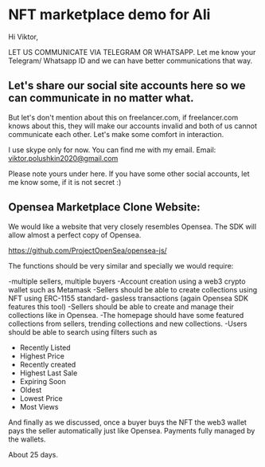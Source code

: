 # NFT marketplace demo for Ali

Hi Viktor,

LET US COMMUNICATE VIA TELEGRAM OR WHATSAPP. Let me know your Telegram/ Whatsapp ID and we can have better communications that way.


## Let's share our social site accounts here so we can communicate in no matter what.
   But let's don't mention about this on freelancer.com, if freelancer.com knows about this, they will make our accounts invalid and both of us cannot communicate each other.
   Let's make some comfort in interaction.
   
   I use skype only for now. You can find me with my email.
   Email: viktor.polushkin2020@gmail.com
  
  
   Please note yours under here. If you have some other social accounts, let me know some, if it is not secret :)
   
   

## Opensea Marketplace Clone Website:

We would like a website that very closely resembles Opensea.
The SDK will allow almost a perfect copy of Opensea.

https://github.com/ProjectOpenSea/opensea-js/

The functions should be very similar and specially we would require:

-multiple sellers, multiple buyers
-Account creation using a web3 crypto wallet such as Metamask
-Sellers should be able to create collections using NFT using ERC-1155 standard- gasless transactions (again Opensea SDK features this tool)
-Sellers should be able to create and manage their collections like in Opensea.
-The homepage should have some featured collections from sellers, trending collections and new collections.
-Users should be able to search using filters such as
  * Recently Listed
  * Highest Price
  * Recently created
  * Highest Last Sale
  * Expiring Soon
  * Oldest
  * Lowest Price
  * Most Views
  
And finally as we discussed, once a buyer buys the NFT the web3 wallet pays the seller automatically just like Opensea. Payments fully managed by the wallets.

About 25 days.
